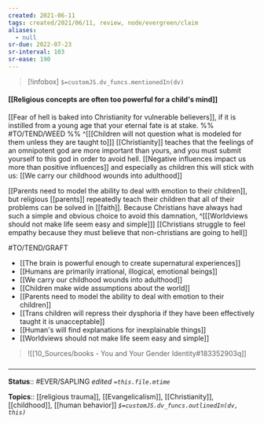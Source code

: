 ```yaml
---
created: 2021-06-11
tags: created/2021/06/11, review, node/evergreen/claim
aliases:
  - null
sr-due: 2022-07-23
sr-interval: 103
sr-ease: 190
---
```

> [!infobox]
`$=customJS.dv_funcs.mentionedIn(dv)`

#### [[Religious concepts are often too powerful for a child's mind]] 

[[Fear of hell is baked into Christianity for vulnerable believers]], if it is instilled from a young age that your eternal fate is at stake. %% #TO/TEND/WEED %%
^[[[Children will not question what is modeled for them unless they are taught to]]]
[[Christianity]] teaches that the feelings of an omnipotent god are more important than yours,
and you must submit yourself to this god in order to avoid hell.
[[Negative influences impact us more than positive influences]] and especially as children this will stick with us:
[[We carry our childhood wounds into adulthood]]

[[Parents need to model the ability to deal with emotion to their children]],
but religious [[parents]] repeatedly teach their children that all of their problems can be solved in [[faith]].
Because Christians have always had such a simple and obvious choice to avoid this damnation, 
^[[[Worldviews should not make life seem easy and simple]]]
[[Christians struggle to feel empathy because they must believe that non-christians are going to hell]]

#TO/TEND/GRAFT 
- [[The brain is powerful enough to create supernatural experiences]]
- [[Humans are primarily irrational, illogical, emotional beings]]
- [[We carry our childhood wounds into adulthood]]
- [[Children make wide assumptions about the world]]
- [[Parents need to model the ability to deal with emotion to their children]]
- [[Trans children will repress their dysphoria if they have been effectively taught it is unacceptable]]
- [[Human's will find explanations for inexplainable things]]
- [[Worldviews should not make life seem easy and simple]]

> ![[10_Sources/books - You and Your Gender Identity#183352903q]]
### <hr class="footnote"/>

**Status**:: #EVER/SAPLING 
*edited `=this.file.mtime`*

**Topics**:: [[religious trauma]], [[Evangelicalism]], [[Christianity]], [[childhood]], [[human behavior]]
*`$=customJS.dv_funcs.outlinedIn(dv, this)`*
